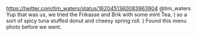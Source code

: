 https://twitter.com/tim_waters/status/1620451360083963904 @tim_waters Yup that was us, we tried the Frikasse and Brik with some mint Tea, ( so a sort of spicy tuna stuffed donut and cheesy spring roll. )  Found this menu photo before we went. 